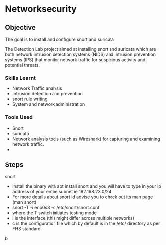 # Networksecurity

## Objective
The goal is to install and configure snort and suricata

The Detection Lab project aimed at installing snort and suricata which are both network intrusion detection systems (NIDS) and intrusion prevention systems (IPS) that monitor network traffic for suspicious activity and potential threats.

### Skills Learnt
- Network Traffic analysis
- Intrusion detection and prevention
- snort rule writing
- System and network administration


### Tools Used
- Snort
- suricata
- Network analysis tools (such as Wireshark) for capturing and examining network traffic.
- 

## Steps
snort
- install the binary with apt install snort and you will have to type in your ip address of your entire subnet ie 192.168.23.0/24
- For more details about snort id advise you to check out its man page (man snort)
- snort -T -i enp0s3 -c /etc/snort/snort.conf
-  where the T switch initiates testing mode
-  i is the interface (this might differ across multiple networks)
-  c is the configuration file which by default is in the /etc/ directory as per FHS standard


  b
